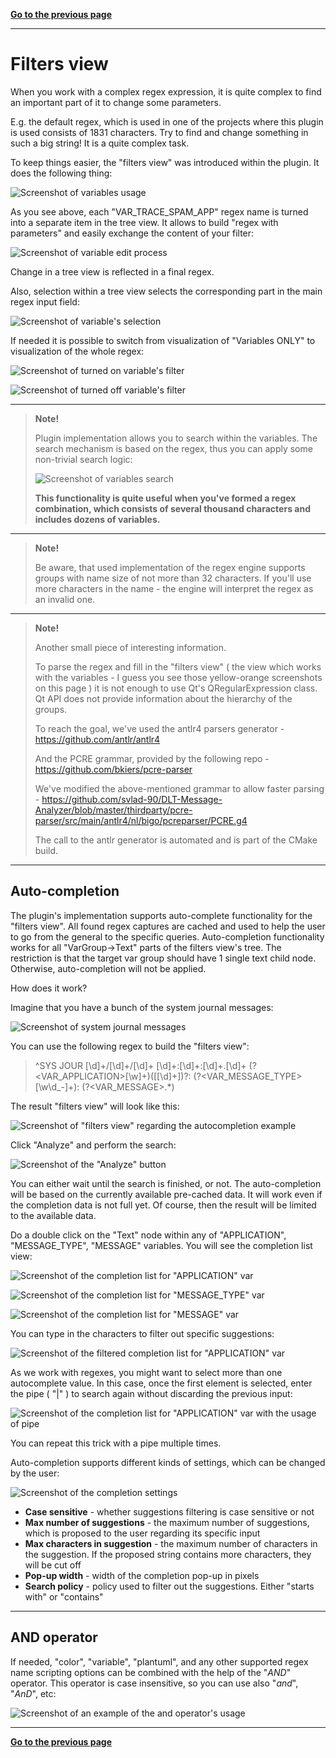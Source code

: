 [**Go to the previous page**](../../README.md)

----

# Filters view

When you work with a complex regex expression, it is quite complex to find an important part of it to change some parameters.

E.g. the default regex, which is used in one of the projects where this plugin is used consists of 1831 characters.
Try to find and change something in such a big string! It is a quite complex task.

To keep things easier, the "filters view" was introduced within the plugin. It does the following thing:

![Screenshot of variables usage](./var_example.png)

As you see above, each "VAR_TRACE_SPAM_APP" regex name is turned into a separate item in the tree view. It allows to build "regex with parameters" and easily exchange the content of your filter:

![Screenshot of variable edit process](./var_edit.png)

Change in a tree view is reflected in a final regex.

Also, selection within a tree view selects the corresponding part in the main regex input field:

![Screenshot of variable's selection](./var_selection.png)

If needed it is possible to switch from visualization of "Variables ONLY" to visualization of the whole regex:

![Screenshot of turned on variable's filter](./var_filter_variables_on.png)

![Screenshot of turned off variable's filter](./var_filter_variables_off.png)

----

> **Note!**
>
> Plugin implementation allows you to search within the variables.
> The search mechanism is based on the regex, thus you can apply some non-trivial search logic:
>
> ![Screenshot of variables search](./var_search.png)
>
> **This functionality is quite useful when you've formed a regex combination, which consists of several thousand characters and includes dozens of variables.**

----

> **Note!**
>
> Be aware, that used implementation of the regex engine supports groups with name size of not more than 32 characters.
> If you'll use more characters in the name - the engine will interpret the regex as an invalid one.

----

> **Note!**
>
> Another small piece of interesting information. 
>
> To parse the regex and fill in the "filters view" ( the view which works with the variables - I guess you see those yellow-orange screenshots on this page ) it is not enough to use Qt's QRegularExpression class.
> Qt API does not provide information about the hierarchy of the groups. 
>
> To reach the goal, we've used the antlr4 parsers generator - https://github.com/antlr/antlr4
>
> And the PCRE grammar, provided by the following repo - https://github.com/bkiers/pcre-parser
>
> We've modified the above-mentioned grammar to allow faster parsing - https://github.com/svlad-90/DLT-Message-Analyzer/blob/master/thirdparty/pcre-parser/src/main/antlr4/nl/bigo/pcreparser/PCRE.g4
>
> The call to the antlr generator is automated and is part of the CMake build.

----

## Auto-completion

The plugin's implementation supports auto-complete functionality for the "filters view".
All found regex captures are cached and used to help the user to go from the general to the specific queries.
Auto-completion functionality works for all "VarGroup->Text" parts of the filters view's tree.
The restriction is that the target var group should have 1 single text child node. Otherwise, auto-completion will not be applied.

How does it work?

Imagine that you have a bunch of the system journal messages:

![Screenshot of system journal messages](./var_sys_jour_messages.png)

You can use the following regex to build the "filters view":

> ^SYS JOUR [\d]+/[\d]+/[\d]+ [\d]+:[\d]+:[\d]+\.[\d]+ (?&lt;VAR_APPLICATION&gt;[\w]+)(\[[\d]+\])?: (?&lt;VAR_MESSAGE_TYPE&gt;[\w\d_-]+): (?&lt;VAR_MESSAGE&gt;.*)

The result "filters view" will look like this:

![Screenshot of "filters view" regarding the autocompletion example](./var_auto_completion_filters_view.png)

Click "Analyze" and perform the search:

![Screenshot of the "Analyze" button](./var_analyze_button.png)

You can either wait until the search is finished, or not. The auto-completion will be based on the currently available pre-cached data.
It will work even if the completion data is not full yet. Of course, then the result will be limited to the available data.

Do a double click on the "Text" node within any of "APPLICATION", "MESSAGE_TYPE", "MESSAGE" variables.
You will see the completion list view:

![Screenshot of the completion list for "APPLICATION" var](./var_completion_list_application.png)

![Screenshot of the completion list for "MESSAGE_TYPE" var](./var_completion_list_message_type.png)

![Screenshot of the completion list for "MESSAGE" var](./var_completion_list_message.png)

You can type in the characters to filter out specific suggestions:

![Screenshot of the filtered completion list for "APPLICATION" var](./var_completion_list_application_filtered.png)

As we work with regexes, you might want to select more than one autocomplete value. In this case, once the first element is selected, enter the pipe ( "|" ) to search again without discarding the previous input:

![Screenshot of the completion list for "APPLICATION" var with the usage of pipe](./var_completion_list_application_pipe.png)

You can repeat this trick with a pipe multiple times.

Auto-completion supports different kinds of settings, which can be changed by the user:

![Screenshot of the completion settings](./var_completion_settings.png)

- **Case sensitive** - whether suggestions filtering is case sensitive or not
- **Max number of suggestions** - the maximum number of suggestions, which is proposed to the user regarding its specific input
- **Max characters in suggestion** - the maximum number of characters in the suggestion. If the proposed string contains more characters, they will be cut off
- **Pop-up width** - width of the completion pop-up in pixels
- **Search policy** - policy used to filter out the suggestions. Either "starts with" or "contains"

----

## AND operator

If needed, "color", "variable", "plantuml", and any other supported regex name scripting options can be combined with the help of the "_AND_" operator. This operator is case insensitive, so you can use also "_and_", "_AnD_", etc:

![Screenshot of an example of the and operator's usage](./var_and_operator.png)

----

[**Go to the previous page**](../../README.md)